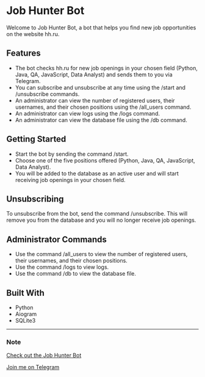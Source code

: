 # Job Hunter Bot

Welcome to Job Hunter Bot, a bot that helps you find new job opportunities on the website hh.ru.


## Features

- The bot checks hh.ru for new job openings in your chosen field (Python, Java, QA, JavaScript, Data Analyst) and sends them to you via Telegram.
- You can subscribe and unsubscribe at any time using the /start and /unsubscribe commands.
- An administrator can view the number of registered users, their usernames, and their chosen positions using the /all_users command. 
- An administrator can view logs using the /logs command. 
- An administrator can view the database file using the /db command.

  
## Getting Started

- Start the bot by sending the command /start.
- Choose one of the five positions offered (Python, Java, QA, JavaScript, Data Analyst). 
- You will be added to the database as an active user and will start receiving job openings in your chosen field.

## **Unsubscribing**

To unsubscribe from the bot, send the command /unsubscribe. This will remove you from the database and you will no longer receive job openings. 

## Administrator Commands

* Use the command /all_users to view the number of registered users, their usernames, and their chosen positions.
* Use the command /logs to view logs.
* Use the command /db to view the database file.

## Built With

* Python
* Aiogram
* SQLite3

----
  
### Note

[Check out the Job Hunter Bot](https://t.me/jobhunter_bot)


[Join me on Telegram](https://t.me/s_tee)
